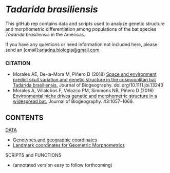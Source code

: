 *Tadarida brasiliensis* 
=======
This gitHub rep contains data and scripts used to analyze genetic structure and morphometric differentiation among populations of the bat species *Tadarida brasiliensis* in the Americas. 

If you have any questions or need information not included here, please send an [email]:ariadna.biologia@gmail.com

### CITATION
- Morales AE, De-la-Mora M, Piñero D (2018) [Space and environment predict skull variation and genetic structure in the cosmopolitan bat Tadarida brasiliensis.](https://onlinelibrary.wiley.com/doi/full/10.1111/jbi.13243) Journal of Biogeography. doi.org/10.1111.jbi.13243 
- Morales A, Villalobos F, Velazco PM, Simmons NB, Piñero D (2016) [Environmental niche drives genetic and morphometric structure in a widespread bat.](https://onlinelibrary.wiley.com/doi/abs/10.1111/jbi.12666) Journal of Biogeography. 43:1057–1068.

## CONTENTS

[DATA](https://github.com/ariadnamorales/Tadarida_brasiliensis/tree/master/Data)
- [Genotypes and geographic coordinates](https://github.com/ariadnamorales/Tadarida_brasiliensis/tree/master/Data/Micros_data)
- [Landmark coordinates for Geometric Morphometrics](https://github.com/ariadnamorales/Tadarida_brasiliensis/tree/master/Data/GMM_data)

SCRIPTS and FUNCTIONS 
- (annotated version easy to follow forthcoming)


